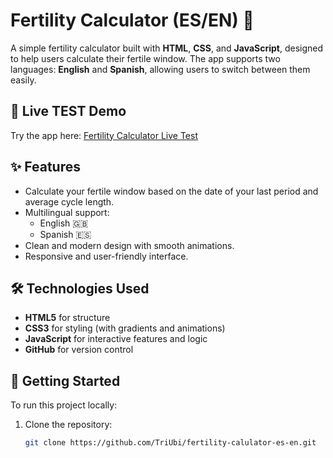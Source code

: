 # Fertility Calculator (ES/EN) 🌿

A simple fertility calculator built with **HTML**, **CSS**, and **JavaScript**, designed to help users calculate their fertile window. The app supports two languages: **English** and **Spanish**, allowing users to switch between them easily.

## 🚀 Live TEST Demo
Try the app here: [Fertility Calculator Live Test](https://triubi.github.io/fertility-calulator-es-en/)


## ✨ Features
- Calculate your fertile window based on the date of your last period and average cycle length.
- Multilingual support:
  - English 🇬🇧
  - Spanish 🇪🇸
- Clean and modern design with smooth animations.
- Responsive and user-friendly interface.



## 🛠️ Technologies Used
- **HTML5** for structure
- **CSS3** for styling (with gradients and animations)
- **JavaScript** for interactive features and logic
- **GitHub** for version control



## 🚀 Getting Started
To run this project locally:

1. Clone the repository:
   ```bash
   git clone https://github.com/TriUbi/fertility-calulator-es-en.git
